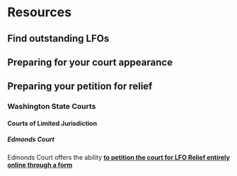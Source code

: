 # Resources

## Find outstanding LFOs

## Preparing for your court appearance

## Preparing your petition for relief

### Washington State Courts

#### Courts of Limited Jurisdiction

##### Edmonds Court

Edmonds Court offers the ability [**to petition the court for LFO Relief entirely online through a form**](https://weblink.edmondswa.gov/Forms/LFOWrittenHearingsRequest)
